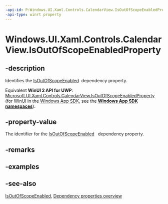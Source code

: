 ```yaml
---
-api-id: P:Windows.UI.Xaml.Controls.CalendarView.IsOutOfScopeEnabledProperty
-api-type: winrt property
---
```


<!-- Property syntax
public Windows.UI.Xaml.DependencyProperty IsOutOfScopeEnabledProperty { get; }
-->

# Windows.UI.Xaml.Controls.CalendarView.IsOutOfScopeEnabledProperty

## -description
Identifies the [IsOutOfScopeEnabled](calendarview_isoutofscopeenabled.md)  dependency property.

Equivalent **WinUI 2 API for UWP**: [Microsoft.UI.Xaml.Controls.CalendarView.IsOutOfScopeEnabledProperty](/windows/winui/api/microsoft.ui.xaml.controls.calendarview.isoutofscopeenabledproperty) (for WinUI in the [Windows App SDK](/windows/apps/windows-app-sdk/), see the **[Windows App SDK namespaces](/windows/windows-app-sdk/api/winrt/)**).

## -property-value
The identifier for the [IsOutOfScopeEnabled](calendarview_isoutofscopeenabled.md)   dependency property.

## -remarks

## -examples

## -see-also
[IsOutOfScopeEnabled](calendarview_isoutofscopeenabled.md), [Dependency properties overview](/windows/uwp/xaml-platform/dependency-properties-overview)
